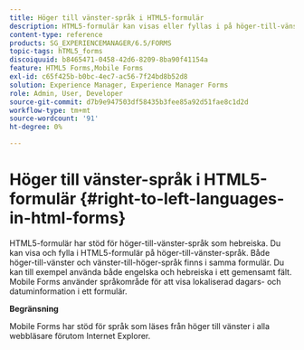 ```yaml
---
title: Höger till vänster-språk i HTML5-formulär
description: HTML5-formulär kan visas eller fyllas i på höger-till-vänster-språk, t.ex. hebreiska.
content-type: reference
products: SG_EXPERIENCEMANAGER/6.5/FORMS
topic-tags: hTML5_forms
discoiquuid: b8465471-0458-42d6-8209-8ba90f41154a
feature: HTML5 Forms,Mobile Forms
exl-id: c65f425b-b0bc-4ec7-ac56-7f24bd8b52d8
solution: Experience Manager, Experience Manager Forms
role: Admin, User, Developer
source-git-commit: d7b9e947503df58435b3fee85a92d51fae8c1d2d
workflow-type: tm+mt
source-wordcount: '91'
ht-degree: 0%

---
```


# Höger till vänster-språk i HTML5-formulär {#right-to-left-languages-in-html-forms}

HTML5-formulär har stöd för höger-till-vänster-språk som hebreiska. Du kan visa och fylla i HTML5-formulär på höger-till-vänster-språk. Både höger-till-vänster och vänster-till-höger-språk finns i samma formulär. Du kan till exempel använda både engelska och hebreiska i ett gemensamt fält. Mobile Forms använder språkområde för att visa lokaliserad dagars- och datuminformation i ett formulär.

**Begränsning**

Mobile Forms har stöd för språk som läses från höger till vänster i alla webbläsare förutom Internet Explorer.
